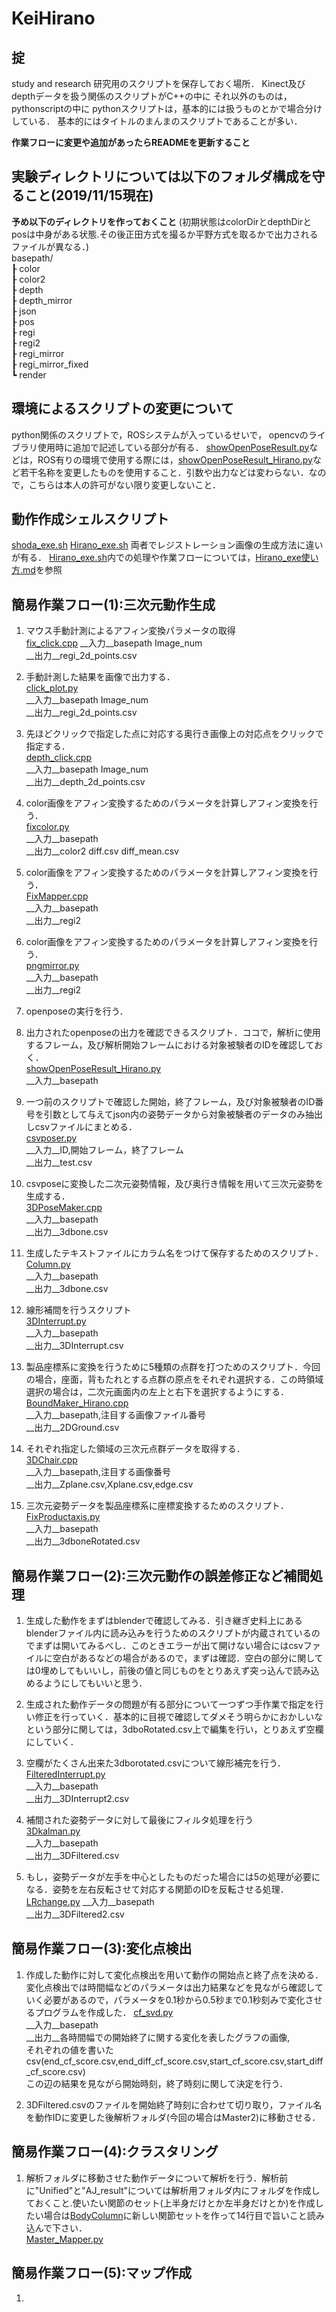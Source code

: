 # KeiHirano

## 掟
study and research
研究用のスクリプトを保存しておく場所．
Kinect及びdepthデータを扱う関係のスクリプトがC++の中に
それ以外のものは，pythonscriptの中に
pythonスクリプトは，基本的には扱うものとかで場合分けしている．
基本的にはタイトルのまんまのスクリプトであることが多い．

__作業フローに変更や追加があったらREADMEを更新すること__

## 実験ディレクトリについては以下のフォルダ構成を守ること(2019/11/15現在)
__予め以下のディレクトリを作っておくこと__
(初期状態はcolorDirとdepthDirとposは中身がある状態.その後正田方式を撮るか平野方式を取るかで出力されるファイルが異なる．)  
basepath/  
┠  color  
┠  color2  
┠  depth  
┠  depth_mirror  
┠  json  
┠  pos  
┠  regi  
┠  regi2    
┠  regi_mirror  
┠  regi_mirror_fixed  
┗  render

## 環境によるスクリプトの変更について
python関係のスクリプトで，ROSシステムが入っているせいで，
opencvのライブラリ使用時に追加で記述している部分が有る．
[showOpenPoseResult.py](/pythonscript/OpenPose/showOpenPoseResult.py)などは，ROS有りの環境で使用する際には，[showOpenPoseResult_Hirano.py](/pythonscript/OpenPose/showOpenPoseResult_Hirano.py)など若干名称を変更したものを使用すること．引数や出力などは変わらない．なので，こちらは本人の許可がない限り変更しないこと．

## 動作作成シェルスクリプト
[shoda_exe.sh](./shoda_exe.sh)
[Hirano_exe.sh](./Hirano_exe.sh)
両者でレジストレーション画像の生成方法に違いが有る．
[Hirano_exe.sh](./Hirano_exe.sh)内での処理や作業フローについては，[Hirano_exe使い方.md](./Hirano_exe使い方.md)を参照
## 簡易作業フロー(1):三次元動作生成

1. マウス手動計測によるアフィン変換パラメータの取得  
[fix_click.cpp](C++script/fix_click.cpp)
__入力__basepath Image_num  
__出力__regi_2d_points.csv    
2. 手動計測した結果を画像で出力する．  
[click_plot.py](pythonscript/ImageTool/click_plot.py)    
__入力__basepath Image_num  
__出力__regi_2d_points.csv  

3. 先ほどクリックで指定した点に対応する奥行き画像上の対応点をクリックで指定する．  
[depth_click.cpp](C++script/depth_click.cpp)  
__入力__basepath Image_num  
__出力__depth_2d_points.csv  

4. color画像をアフィン変換するためのパラメータを計算しアフィン変換を行う．  
[fixcolor.py](pythonscript/fixcolor.py)  
__入力__basepath  
__出力__color2 diff.csv diff_mean.csv    

5. color画像をアフィン変換するためのパラメータを計算しアフィン変換を行う．  
[FixMapper.cpp](C++script/FixMapper.cpp)  
__入力__basepath  
__出力__regi2  

6. color画像をアフィン変換するためのパラメータを計算しアフィン変換を行う．  
[pngmirror.py](C++script/FixMapper.cpp)  
__入力__basepath  
__出力__regi2　　

7. openposeの実行を行う．  

8. 出力されたopenposeの出力を確認できるスクリプト．ココで，解析に使用するフレーム，及び解析開始フレームにおける対象被験者のIDを確認しておく．  
[showOpenPoseResult_Hirano.py](pythonscript/OpenPose/showOpenPoseResult_Hirano.py)   
__入力__basepath  

9. 一つ前のスクリプトで確認した開始，終了フレーム，及び対象被験者のID番号を引数として与えてjson内の姿勢データから対象被験者のデータのみ抽出しcsvファイルにまとめる．  
[csvposer.py](pythonscript/csvpose/csvposer.py)  
__入力__ID,開始フレーム，終了フレーム  
__出力__test.csv　　

10. csvposeに変換した二次元姿勢情報，及び奥行き情報を用いて三次元姿勢を生成する．  
[3DPoseMaker.cpp](C++script/3DPoseMaker.cpp)  
__入力__basepath  
__出力__3dbone.csv  

11. 生成したテキストファイルにカラム名をつけて保存するためのスクリプト．  
[Column.py](pythonscript/Liner/Column.py)  
__入力__basepath  
__出力__3dbone.csv  

12. 線形補間を行うスクリプト  
[3DInterrupt.py](pythonscript/Liner/3DInterrupt.py)  
__入力__basepath  
__出力__3DInterrupt.csv  

13. 製品座標系に変換を行うために5種類の点群を打つためのスクリプト．今回の場合，座面，背もたれとする点群の原点をそれぞれ選択する．この時領域選択の場合は，二次元画面内の左上と右下を選択するようにする．  
[BoundMaker_Hirano.cpp](C++script/BoundMaker_Hirano.cpp)  
__入力__basepath,注目する画像ファイル番号  
__出力__2DGround.csv  

14. それぞれ指定した領域の三次元点群データを取得する．  
[3DChair.cpp](C++script/3DChair.cpp)  
__入力__basepath,注目する画像番号  
__出力__Zplane.csv,Xplane.csv,edge.csv

15. 三次元姿勢データを製品座標系に座標変換するためのスクリプト．  
[FixProductaxis.py](pythonscript/GroundCal/FixProductaxis.py)  
__入力__basepath  
__出力__3dboneRotated.csv

## 簡易作業フロー(2):三次元動作の誤差修正など補間処理  
1. 生成した動作をまずはblenderで確認してみる．引き継ぎ史料上にあるblenderファイル内に読み込みを行うためのスクリプトが内蔵されているのでまずは開いてみるべし．このときエラーが出て開けない場合にはcsvファイルに空白があるなどの場合があるので，まずは確認．空白の部分に関しては0埋めしてもいいし，前後の値と同じものをとりあえず突っ込んで読み込めるようにしてもいいと思う．
2. 生成された動作データの問題が有る部分について一つずつ手作業で指定を行い修正を行っていく．基本的に目視で確認してダメそう明らかにおかしいなという部分に関しては，3dboRotated.csv上で編集を行い，とりあえず空欄にしていく．
3. 空欄がたくさん出来た3dborotated.csvについて線形補完を行う．  
[FilteredInterrupt.py](pythonscript/Liner/FilteredInterrupt.py)  
__入力__basepath  
__出力__3DInterrupt2.csv

4. 補間された姿勢データに対して最後にフィルタ処理を行う  
[3Dkalman.py](pythonscript/Filter/33Dkalman.py)  
__入力__basepath  
__出力__3DFiltered.csv  
5. もし，姿勢データが左手を中心としたものだった場合には5の処理が必要になる．姿勢を左右反転させて対応する関節のIDを反転させる処理．  
[LRchange.py](pythonscript/GroundCal/LRchange.py)
__入力__basepath  
__出力__3DFiltered2.csv  
## 簡易作業フロー(3):変化点検出
1. 作成した動作に対して変化点検出を用いて動作の開始点と終了点を決める．変化点検出では時間幅などのパラメータは出力結果などを見ながら確認していく必要があるので，パラメータを0.1秒から0.5秒まで0.1秒刻みで変化させるプログラムを作成した．
[cf_svd.py](pythonscript/Changefinder/cf_svd.py)  
__入力__basepath  
__出力__各時間幅での開始終了に関する変化を表したグラフの画像,  
それぞれの値を書いたcsv(end_cf_score.csv,end_diff_cf_score.csv,start_cf_score.csv,start_diff_cf_score.csv)  
この辺の結果を見ながら開始時刻，終了時刻に関して決定を行う．

2. 3DFiltered.csvのファイルを開始終了時刻に合わせて切り取り，ファイル名を動作IDに変更した後解析フォルダ(今回の場合はMaster2)に移動させる．

## 簡易作業フロー(4):クラスタリング
1. 解析フォルダに移動させた動作データについて解析を行う．解析前に"Unified"と"AJ_result"については解析用フォルダ内にフォルダを作成しておくこと.使いたい関節のセット(上半身だけとか左半身だけとか)を作成したい場合は[BodyColumn](pythonscript/BodyColumn/*)に新しい関節セットを作って14行目で旨いこと読み込んで下さい．    
[Master_Mapper.py](pythonscript/mapper/Master_Mapper.py)  

## 簡易作業フロー(5):マップ作成
1.
